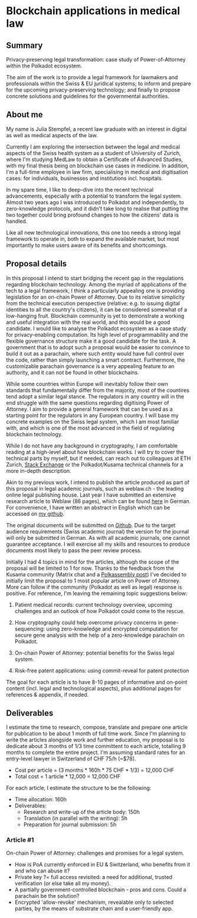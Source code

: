 # Blockchain applications in medical law

## Summary

Privacy-preserving legal transformation: case study of Power-of-Attorney within the Polkadot ecosystem.

The aim of the work is to provide a legal framework for lawmakers and professionals within the Swiss & EU juridical systems; to inform and prepare for the upcoming privacy-preserving technology; and finally to propose concrete solutions and guidelines for the governmental authorities.

## About me

My name is Julia Stempfel, a recent law graduate with an interest in digital as well as medical aspects of the law.

Currently I am exploring the intersection between the legal and medical aspects of the Swiss health system as a student of University of Zurich, where I'm studying MedLaw to obtain a Certificate of Advanced Studies, with my final thesis being on blockchain use cases in medicine. In addition, I'm a full-time employee in law firm, specialising in medical and digitisation cases: for individuals, businesses and institutions incl. hospitals.

In my spare time, I like to deep-dive into the recent technical advancements, especially with a potential to transform the legal system. Almost two years ago I was introduced to Polkadot and independently, to zero-knowledge protocols, and it didn't take long to realise that putting the two together could bring profound changes to how the citizens' data is handled.

Like all new technological innovations, this one too needs a strong legal framework to operate in, both to expand the available market, but most importantly to make users aware of its benefits and shortcomings.


## Proposal details

In this proposal I intend to start bridging the recent gap in the regulations regarding blockchain technology. Among the myriad of applications of the tech to a legal framework, I think a particularly appealing one is providing legislation for an on-chain Power of Attorney. Due to its relative simplicity from the technical execution perspective (relative: e.g. to issuing digital identities to all the country's citizens), it can be considered somewhat of a low-hanging fruit. Blockchain community is yet to demonstrate a working and useful integration with the real world, and this would be a good candidate. I would like to analyse the Polkadot ecosystem as a case study for privacy-enabling computation. Its high level of programmability and the flexible governance structure make it a good candidate for the task. A government that is to adopt such a proposal would be easier to convince to build it out as a parachain, where such entity would have full control over the code, rather than simply launching a smart contract. Furthermore, the customizable parachain governance is a very appealing feature to an authority, and it can not be found in other blockchains.

While some countries within Europe will inevitably follow their own standards that fundamentally differ from the majority, most of the countires tend adopt a similar legal stance. The regulators in any country will in the end struggle with the same questions regarding digitising Power of Attorney. I aim to provide a general framework that can be used as a starting point for the regulators in any European country. I will base my concrete examples on the Swiss legal system, which I am most familiar with, and which is one of the most advanced in the field of regulating blockchain technology.

While I do not have any background in cryptography, I am comfortable reading at a high-level about how blockchain works. I will try to cover the technical parts by myself, but if needed, can reach out to colleagues at ETH Zurich, [Stack Exchange](https://substrate.stackexchange.com/) or the Polkadot/Kusama technical channels for a more in-depth description.

Akin to my previous work, I intend to publish the article produced as part of this proposal in legal academic journals, such as weblaw.ch - the leading online legal publishing house. Last year I have submitted an extensive research article to Weblaw (86 pages), which can be found [here](https://www.weblaw.ch/competence/weblaw_inside/weblaw_aktuell/2022/2/neu_erschienen_stempfel.html) in German. For convenience, I have written an abstract in English which can be accessed on [my github](./abstract_GP_training_legal_guidance.md).

The original documents will be submitted on [Github](https://github.com/legal-julia/polkadot-in-swiss-law). Due to the target audience requirements (Swiss academic journal) the version for the journal will only be submitted in German. As with all academic journals, one cannot guarantee acceptance. I will exercise all my skills and resources to produce documents most likely to pass the peer review process.

Initially I had 4 topics in mind for the articles, although the scope of the proposal will be limited to 1 for now. Thanks to the feedback from the Kusama community (Matrix chat and a [Polkassembly post](https://kusama.polkassembly.io/post/1505)) I've decided to initially limit the proposal to 1 most popular article on Power of Attorney. More can follow if the community (Polkadot as well as legal) response is positive. For reference, I'm leaving the remaining topic suggestions below:

1. Patient medical records: current technology overview, upcoming challenges and an outlook of how Polkadot could come to the rescue.

2. How cryptography could help overcome privacy concerns in gene-sequencing: using zero-knowledge and encrypted computation for secure gene analysis with the help of a zero-knowledge parachain on Polkadot.

3. On-chain Power of Attorney: potential benefits for the Swiss legal system.

4. Risk-free patent applications: using commit-reveal for patent protection

The goal for each article is to have 8-10 pages of informative and on-point content (incl. legal and technological aspects), plus additional pages for references & appendix, if needed.

## Deliverables

I estimate the time to research, compose, translate and prepare one article for publication to be about 1 month of full time work. Since I'm planning to write the articles alongside work and further education, my proposal is to dedicate about 3 months of 1/3 time committent to each article, totalling 9 months to complete the entire project. I'm assuming standard rates for an entry-level lawyer in Switzerland of CHF 75/h (~$78).

- Cost per article = (3 months * 160h * 75 CHF * 1/3) = 12,000 CHF
- Total cost = 1 article * 12,000 = 12,000 CHF

For each article, I estimate the structure to be the following:
- Time allocation: 160h
- Deliverables:
  * Research and write-up of the article body: 150h
  * Translation (in parallel with the writing): 5h
  * Preparation for journal submission: 5h

### Article #1
On-chain Power of Attorney: challenges and promises for a legal system.
- How is PoA currently enforced in EU & Switzerland, who benefits from it and who can abuse it?
- Private key ?= full access revisited: a need for additional, trusted verification (or else take all my money).
- A partially government-controlled blockchain - pros and cons. Could a parachain be the solution?
- Encrypted 'allow-revoke' mechanism, revealable only to selected parties, by the means of substrate chain and a user-friendly app.
